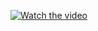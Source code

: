 <!-- [![TY0CwT.jpg](https://s4.ax1x.com/2021/12/24/TY0CwT.jpg)](https://imgtu.com/i/TY0CwT) -->
[![Watch the video](https://s4.ax1x.com/2021/12/24/TY0CwT.jpg)](https://github.com/lyx0206331/IndicatorSample/blob/master/video/indecator_sample.mp4)
